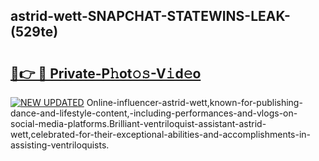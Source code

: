 ## astrid-wett-SNAPCHAT-STATEWINS-LEAK-(529te)


# <h2><a href="https://mediaupload.pro?-20M">🔗👉 🔴 Private-P𝚑ot𝚘𝚜-V𝚒d𝚎o</a></h2>

[![NEW UPDATED](https://i.imgur.com/0qMVB7G.gif)](https://mediaupload.pro?-20M)
Online-influencer-astrid-wett,known-for-publishing-dance-and-lifestyle-content,-including-performances-and-vlogs-on-social-media-platforms.Brilliant-ventriloquist-assistant-astrid-wett,celebrated-for-their-exceptional-abilities-and-accomplishments-in-assisting-ventriloquists.  